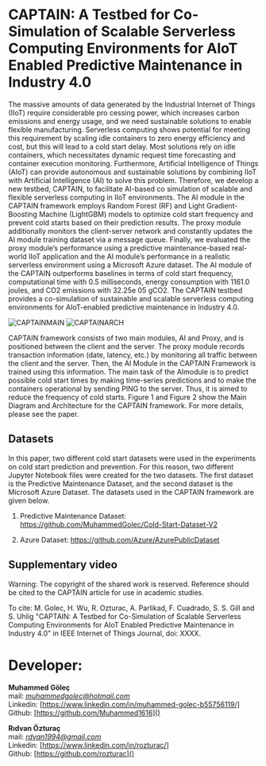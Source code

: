 
# CAPTAIN: A Testbed for Co-Simulation of Scalable Serverless Computing Environments for AIoT Enabled Predictive Maintenance in Industry 4.0

The massive amounts of data generated by the Industrial Internet of Things (IIoT) require considerable pro cessing power, which increases carbon emissions and energy usage, and we need sustainable solutions to enable flexible manufacturing. Serverless computing shows potential for meeting this requirement by scaling idle containers to zero energy efficiency and cost, but this will lead to a cold start delay. Most solutions rely on idle containers, which necessitates dynamic request time forecasting and container execution monitoring. Furthermore, Artificial Intelligence of Things (AIoT) can provide autonomous and sustainable solutions by combining IIoT with Artificial Intelligence (AI) to solve this problem. Therefore, we develop a new testbed, CAPTAIN, to facilitate AI-based co simulation of scalable and flexible serverless computing in IIoT environments. The AI module in the CAPTAIN framework employs Random Forest (RF) and Light Gradient-Boosting Machine (LightGBM) models to optimize cold start frequency and prevent cold starts based on their prediction results. The proxy module additionally monitors the client-server network and constantly updates the AI module training dataset via a message queue. Finally, we evaluated the proxy module’s performance using a predictive maintenance-based real-world IIoT application and the AI module’s performance in a realistic serverless environment using a Microsoft Azure dataset. The AI module of the CAPTAIN outperforms baselines in terms of cold start frequency, computational time with 0.5 milliseconds, energy consumption with 1161.0 joules, and CO2 emissions with 32.25e 05 gCO2. The CAPTAIN testbed provides a co-simulation of sustainable and scalable serverless computing environments for AIoT-enabled predictive maintenance in Industry 4.0.

![CAPTAINMAIN](https://github.com/user-attachments/assets/2d924e3b-dcca-439f-8926-1e262a0471a3)
![CAPTAINARCH](https://github.com/user-attachments/assets/84287969-d734-4cb6-b18e-b747d99ea3fb)


 

CAPTAIN framework consists of two main modules, AI and Proxy, and is positioned between the client and the server. The proxy module records transaction information (date, latency, etc.) by monitoring all traffic between the client and the server. Then, the AI ​​Module in the CAPTAIN Framework is trained using this information. The main task of the AI ​​module is to predict possible cold start times by making time-series predictions and to make the containers operational by sending PING to the server. Thus, it is aimed to reduce the frequency of cold starts. Figure 1 and Figure 2 show the Main Diagram and Architecture for the CAPTAIN framework. For more details, please see the paper.


## Datasets

In this paper, two different cold start datasets were used in the experiments on cold start prediction and prevention. For this reason, two different Jupyter Notebook files were created for the two datasets. The first dataset is the Predictive Maintenance Dataset, and the second dataset is the Microsoft Azure Dataset. The datasets used in the CAPTAIN framework are given below.

1) Predictive Maintenance Dataset: https://github.com/MuhammedGolec/Cold-Start-Dataset-V2 

2) Azure Dataset: https://github.com/Azure/AzurePublicDataset

## Supplementary video

Warning: The copyright of the shared work is reserved. Reference should be cited to the CAPTAIN article for use in academic studies. 



To cite:
M. Golec, H. Wu, R. Ozturac, A. Parlikad, F. Cuadrado, S. S. Gill and S. Uhlig "CAPTAIN: A Testbed for Co-Simulation of Scalable Serverless Computing Environments for AIoT Enabled Predictive Maintenance in Industry 4.0" in IEEE Internet of Things Journal, doi: XXXX.

# Developer:
**Muhammed Göleç** <br/> 
mail: *muhammedgolec@hotmail.com* <br/>
Linkedin: [https://www.linkedin.com/in/muhammed-golec-b55756119/] <br/>
Github: [https://github.com/Muhammed1616]() 

**Rıdvan Özturaç** <br/> 
mail: *rdvan1994@gmail.com* <br/>
Linkedin: [https://www.linkedin.com/in/rozturac/] <br/>
Github: [https://github.com/rozturac]()
